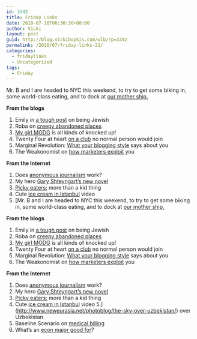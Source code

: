 ```yaml
---
id: 3342
title: Friday Links
date: 2010-07-16T06:30:30+00:00
author: Vicki
layout: post
guid: http://blog.vickiboykis.com/wlb/?p=3342
permalink: /2010/07/friday-links-21/
categories:
  - fridaylinks
  - Uncategorized
tags:
  - Friday
---
```

Mr. B and I are headed to NYC this weekend, to try to get some biking in, some world-class eating, and to dock at [our mother ship.](http://nymag.com/guides/everything/brighton-beach/)

**From the blogs**

  1. Emily in [a tough post](http://emilylhauserinmyhead.wordpress.com/2010/07/14/bad-jews/) on being Jewish
  2. Roba on [creepy abandoned places](http://andfaraway.net/blog/2008/06/15/abandoned/)
  3. [My girl MODG](http://www.modgblog.com/2010/07/12/after-four-months-the-reveal-of-the-worst-kept-secret-in-the-history-of-the-internet-and-i-blame-you/) is all kinds of knocked up!
  4. Twenty Four at heart [on a club](http://www.twentyfouratheart.com/twenty_four_at_heart/2010/07/the-6040-club.html?utm_source=feedburner&utm_medium=feed&utm_campaign=Feed%3A+24AtHeart+%28Twenty+Four+At+Heart%29) no normal person would join
  5. Marginal Revolution: [What your blogging style](http://www.marginalrevolution.com/marginalrevolution/2010/07/what-your-blogging-style-shows.html) says about you
  6. The Weakonomist on [how marketers exploit](http://feedproxy.google.com/~r/Weakonomicscom/~3/MRii3ksoOPs/) you

**From the Internet**

  1. Does [anonymous journalism](http://www.jpost.com/Business/BusinessNews/Article.aspx?id=181466) work?
  2. My hero [Gary Shteyngart&#8217;s new novel](http://forward.com/articles/129333/)
  3. [Picky eaters:](http://online.wsj.com/article/SB10001424052748704699604575343130457388718.html) more than a kid thing
  4. Cute [ice cream in Istanbul](http://www.safeshare.tv/v/fvUQQF5S4Dg) video
  5. [Mr. B and I are headed to NYC this weekend, to try to get some biking in, some world-class eating, and to dock at [our mother ship.](http://nymag.com/guides/everything/brighton-beach/)

**From the blogs**

  1. Emily in [a tough post](http://emilylhauserinmyhead.wordpress.com/2010/07/14/bad-jews/) on being Jewish
  2. Roba on [creepy abandoned places](http://andfaraway.net/blog/2008/06/15/abandoned/)
  3. [My girl MODG](http://www.modgblog.com/2010/07/12/after-four-months-the-reveal-of-the-worst-kept-secret-in-the-history-of-the-internet-and-i-blame-you/) is all kinds of knocked up!
  4. Twenty Four at heart [on a club](http://www.twentyfouratheart.com/twenty_four_at_heart/2010/07/the-6040-club.html?utm_source=feedburner&utm_medium=feed&utm_campaign=Feed%3A+24AtHeart+%28Twenty+Four+At+Heart%29) no normal person would join
  5. Marginal Revolution: [What your blogging style](http://www.marginalrevolution.com/marginalrevolution/2010/07/what-your-blogging-style-shows.html) says about you
  6. The Weakonomist on [how marketers exploit](http://feedproxy.google.com/~r/Weakonomicscom/~3/MRii3ksoOPs/) you

**From the Internet**

  1. Does [anonymous journalism](http://www.jpost.com/Business/BusinessNews/Article.aspx?id=181466) work?
  2. My hero [Gary Shteyngart&#8217;s new novel](http://forward.com/articles/129333/)
  3. [Picky eaters:](http://online.wsj.com/article/SB10001424052748704699604575343130457388718.html) more than a kid thing
  4. Cute [ice cream in Istanbul](http://www.safeshare.tv/v/fvUQQF5S4Dg) video
  5.](http://www.neweurasia.net/photoblog/the-sky-over-uzbekistan/) over Uzbekistan
  6. Baseline Scenario on [medical billing](http://baselinescenario.com/2010/07/09/bad-software/?utm_source=feedburner&utm_medium=feed&utm_campaign=Feed%3A+BaselineScenario+%28The+Baseline+Scenario%29)
  7. What&#8217;s an [econ major good for](http://www.marginalrevolution.com/marginalrevolution/2010/07/whats-an-economics-major-good-for.html)?